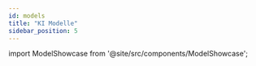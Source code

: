 ```yaml
---
id: models
title: "KI Modelle"
sidebar_position: 5
---
```


import ModelShowcase from '@site/src/components/ModelShowcase';

<ModelShowcase />
